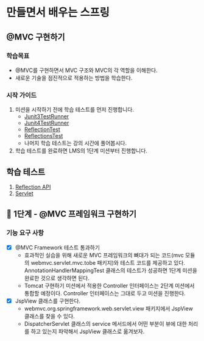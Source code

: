# 만들면서 배우는 스프링

## @MVC 구현하기

### 학습목표

- @MVC를 구현하면서 MVC 구조와 MVC의 각 역할을 이해한다.
- 새로운 기술을 점진적으로 적용하는 방법을 학습한다.

### 시작 가이드

1. 미션을 시작하기 전에 학습 테스트를 먼저 진행합니다.
    - [Junit3TestRunner](study/src/test/java/reflection/Junit3TestRunner.java)
    - [Junit4TestRunner](study/src/test/java/reflection/Junit4TestRunner.java)
    - [ReflectionTest](study/src/test/java/reflection/ReflectionTest.java)
    - [ReflectionsTest](study/src/test/java/reflection/ReflectionsTest.java)
    - 나머지 학습 테스트는 강의 시간에 풀어봅시다.
2. 학습 테스트를 완료하면 LMS의 1단계 미션부터 진행합니다.

## 학습 테스트

1. [Reflection API](study/src/test/java/reflection)
2. [Servlet](study/src/test/java/servlet)

## 🚀 1단계 - @MVC 프레임워크 구현하기

### 기능 요구 사항

- [x] @MVC Framework 테스트 통과하기
    - 효과적인 실습을 위해 새로운 MVC 프레임워크의 뼈대가 되는 코드(mvc 모듈의 webmvc.servlet.mvc.tobe 패키지)와 테스트 코드를 제공하고 있다.
      AnnotationHandlerMappingTest 클래스의 테스트가 성공하면 1단계 미션을 완료한 것으로 생각하면 된다.
    - Tomcat 구현하기 미션에서 적용한 Controller 인터페이스는 2단계 미션에서 통합할 예정이다. Controller 인터페이스는 그대로 두고 미션을 진행한다.
- [x] JspView 클래스를 구현한다.
    - webmvc.org.springframework.web.servlet.view 패키지에서 JspView 클래스를 찾을 수 있다.
    - DispatcherServlet 클래스의 service 메서드에서 어떤 부분이 뷰에 대한 처리를 하고 있는지 파악해서 JspView 클래스로 옮겨보자.
